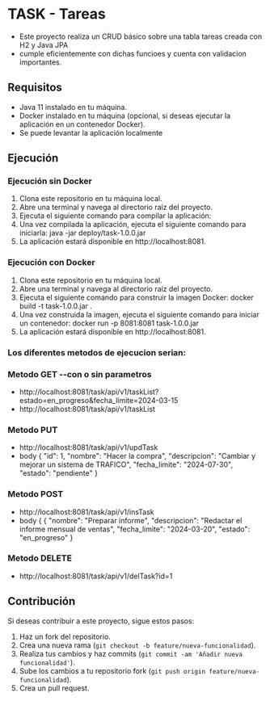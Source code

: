 # TASK - Tareas

- Este proyecto realiza un CRUD básico sobre una tabla tareas creada con H2 y Java JPA
- cumple eficientemente con dichas funcioes y cuenta con validacion importantes. 

## Requisitos

- Java 11 instalado en tu máquina.
- Docker instalado en tu máquina (opcional, si deseas ejecutar la aplicación en un contenedor Docker).
- Se puede levantar la aplicación localmente

## Ejecución

### Ejecución sin Docker

1. Clona este repositorio en tu máquina local.
2. Abre una terminal y navega al directorio raíz del proyecto.
3. Ejecuta el siguiente comando para compilar la aplicación:
4. Una vez compilada la aplicación, ejecuta el siguiente comando para iniciarla:
   java -jar deploy/task-1.0.0.jar
5. La aplicación estará disponible en http://localhost:8081.

### Ejecución con Docker

1. Clona este repositorio en tu máquina local.
2. Abre una terminal y navega al directorio raíz del proyecto.
3. Ejecuta el siguiente comando para construir la imagen Docker:
   docker build -t task-1.0.0.jar .
4. Una vez construida la imagen, ejecuta el siguiente comando para iniciar un contenedor:
   docker run -p 8081:8081 task-1.0.0.jar
5. La aplicación estará disponible en http://localhost:8081.

### Los diferentes metodos de ejecucion serian:
### Metodo GET --con o sin parametros
- http://localhost:8081/task/api/v1/taskList?estado=en_progreso&fecha_limite=2024-03-15
- http://localhost:8081/task/api/v1/taskList

### Metodo PUT
- http://localhost:8081/task/api/v1/updTask
- body
  {
  "id": 1,
  "nombre": "Hacer la compra",
  "descripcion": "Cambiar y mejorar un sistema de TRAFICO",
  "fecha_limite": "2024-07-30",
  "estado": "pendiente"
  }
### Metodo POST
- http://localhost:8081/task/api/v1/insTask
- body
  {
  {
  "nombre": "Preparar informe",
  "descripcion": "Redactar el informe mensual de ventas",
  "fecha_limite": "2024-03-20",
  "estado": "en_progreso"
  }

### Metodo DELETE
- http://localhost:8081/task/api/v1/delTask?id=1

  
## Contribución

Si deseas contribuir a este proyecto, sigue estos pasos:

1. Haz un fork del repositorio.
2. Crea una nueva rama (`git checkout -b feature/nueva-funcionalidad`).
3. Realiza tus cambios y haz commits (`git commit -am 'Añadir nueva funcionalidad'`).
4. Sube los cambios a tu repositorio fork (`git push origin feature/nueva-funcionalidad`).
5. Crea un pull request.


